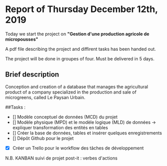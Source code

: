 # Report of Thursday December 12th, 2019

Today we start the project on **"Gestion d'une production agricole de micropousses"**

A pdf file describing the project and diffirent tasks has been handed out.

The project will be done in groupes of four. Must be delivered in 5 days. 

## Brief description

Conception and creation of a database that manages the agricultural product of a company specialized in the production and sale of microgreens, called Le Paysan Urbain.


##Tasks :

- [] Modèle conceptuel de données (MCD) du projet
- [] Modèle physique (MPD) et le modèle logique (MLD) de données -> expliquer transformation des entités en tables
- [] Créer la base de données, tables et insérer quelques enregistrements
- [] Dépôt Github pour le projet
- [x] Créer un Trello pour le workflow des tâches de développement


N.B. KANBAN suivi de projet
post-it : verbes d'actions
